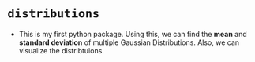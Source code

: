 # `distributions`


* This is my first python package. Using this, we can find the **mean** and **standard deviation** of multiple Gaussian Distributions. Also, we can visualize the distribtuions.
